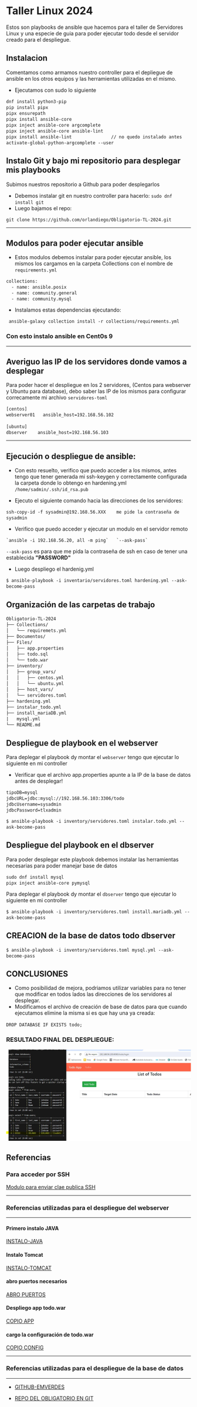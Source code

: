 # Taller Linux 2024
Estos son playbooks de ansible que hacemos para el taller de Servidores Linux y una especie de guia para poder ejecutar todo desde el servidor creado para el despliegue.

## Instalacion
Comentamos como armamos nuestro controller para el depliegue de ansible en los otros equipos y las herramientas utilizadas en el mismo.

 - Ejecutamos con sudo lo siguiente

```
dnf install python3-pip
pip install pipx
pipx ensurepath
pipx install ansible-core
pipx inject ansible-core argcomplete
pipx inject ansible-core ansible-lint   
pipx install ansible-lint               // no quedo instalado antes
activate-global-python-argcomplete --user
```

## Instalo Git y bajo mi repositorio para desplegar mis playbooks

Subimos nuestros repositorio a Github para poder desplegarlos
- Debemos instalar git en nuestro controller para hacerlo:
`sudo dnf install git`
- Luego bajamos el repo:
```
git clone https://github.com/orlandiego/Obligatorio-TL-2024.git
```
---
## Modulos para poder ejecutar ansible

- Estos modulos debemos instalar para poder ejecutar ansible, los mismos los cargamos en la carpeta Collections con el nombre de `requirements.yml`

```
collections:
  - name: ansible.posix
  - name: community.general
  - name: community.mysql
```
 - Instalamos estas dependencias ejecutando:

```
 ansible-galaxy collection install -r collections/requirements.yml 
```
### Con esto instalo ansible en Cent0s 9
---
## Averiguo las IP de los servidores donde vamos a desplegar

Para poder hacer el despliegue en los 2 servidores, (Centos para webserver y Ubuntu para database), debo saber las IP de los mismos para configurar correcamente mi archivo `servidores-toml` 

```
[centos]
webserver01   ansible_host=192.168.56.102

[ubuntu]
dbserver    ansible_host=192.168.56.103
```

---
## Ejecución o despliegue de ansible:

- Con esto resuelto, verifico que puedo acceder a los mismos, antes tengo que tener generada mi ssh-keygen y correctamente configurada la carpeta donde lo obtengo en hardening.yml
`/home/sadmin/.ssh/id_rsa.pub`

 - Ejecuto el siguiente comando hacia las direcciones de los servidores:
 
```ssh
ssh-copy-id -f sysadmin@192.168.56.XXX    me pide la contraseña de sysadmin 
```
- Verifico que puedo acceder y ejecutar un modulo en el servidor remoto

```
`ansible -i 192.168.56.20, all -m ping`   `--ask-pass`
```

  `--ask-pass` es para que me pida la contraseña de ssh en caso de tener una establecida **"PASSWORD"**

 - Luego despliego el hardenig.yml
```
$ ansible-playbook -i inventario/servidores.toml hardening.yml --ask-become-pass
```

## Organización de las carpetas de trabajo


```
Obligatorio-TL-2024
├── Collections/
│   └── requiremets.yml
├── Documentos/
├── Files/
│   ├── app.properties
│   ├── todo.sql
│   └── todo.war
├── inventory/
│   ├── group_vars/
│   │   ├── centos.yml
│   │   └── ubuntu.yml
│   ├── host_vars/
│   └── servidores.toml
├── hardening.yml
├── instalar_todo.yml
├── install_mariaDB.yml
|   mysql.yml
└── README.md

```

## Despliegue de playbook en el webserver

Para deplegar el playbook dy montar el `webserver` tengo que ejecutar lo siguiente en mi controller

 - Verificar que el archivo app.properties apunte a la IP de la base de datos antes de desplegar!

```
tipoDB=mysql
jdbcURL=jdbc:mysql://192.168.56.103:3306/todo
jdbcUsername=sysadmin
jdbcPassword=tlxadmin
```

```
$ ansible-playbook -i inventory/servidores.toml instalar.todo.yml --ask-become-pass
```


## Despliegue del playbook en el dbserver

Para poder desplegar este playbook debemos instalar las herramientas necesarias para poder manejar base de datos

```
sudo dnf install mysql
pipx inject ansible-core pymysql
```

Para deplegar el playbook dy montar el `dbserver` tengo que ejecutar lo siguiente en mi controller

```
$ ansible-playbook -i inventory/servidores.toml install.mariadb.yml --ask-become-pass
```

## CREACION de la base de datos todo dbserver

```
$ ansible-playbook -i inventory/servidores.toml mysql.yml --ask-become-pass
```
## CONCLUSIONES

- Como posibilidad de mejora, podriamos utilizar variables para no tener que modificar en todos lados las direcciones de los servidores al desplegar.
- Modificamos el archivo de creación de base de datos para que cuando ejecutamos elimine la misma si es que hay una ya creada:

`DROP DATABASE IF EXISTS todo;`

### RESULTADO FINAL DEL DESPLIEGUE:

![RESULTADO_FINAL](./Documentos/Imagenes/pruebas/webserver%20funcionando_registro_usuario-logeado.JPG)

## Referencias

### Para acceder por SSH

[Modulo para enviar clae publica SSH](https://docs.ansible.com/ansible/latest/collections/ansible/posix/authorized_key_module.html)

---
### Referencias utilizadas para el despliegue del webserver
---
#### Primero instalo JAVA

[INSTALO-JAVA](https://www.geeksforgeeks.org/how-to-install-java-using-ansible-playbook/)

#### Instalo Tomcat

 [INSTALO-TOMCAT](https://github.com/jmutai/tomcat-ansible/blob/master/tomcat-setup.yml)   

#### abro puertos necesarios

[ABRO PUERTOS](https://docs.ansible.com/ansible/latest/collections/ansible/posix/firewalld_module.html)

#### Despliego app todo.war

[COPIO APP](https://docs.ansible.com/ansible/latest/collections/ansible/builtin/copy_module.html#ansible-collections-ansible-builtin-copy-module)

#### cargo la configuración de todo.war

[COPIO CONFIG](https://docs.ansible.com/ansible/latest/collections/ansible/builtin/template_module.html#ansible-collections-ansible-builtin-template-module)

---
### Referencias utilizadas para el despliegue de la base de datos
---

- [GITHUB-EMVERDES](https://github.com/emverdes/TallerJulio2024.git)

- [REPO DEL OBLIGATORIO EN GIT](<https://github.com/orlandiego/Obligatorio-TL-2024>)